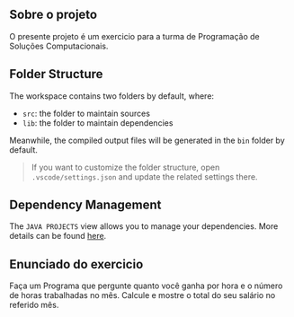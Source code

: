 ## Sobre o projeto

O presente projeto é um exercicio para a turma de Programação de Soluções Computacionais.

## Folder Structure

The workspace contains two folders by default, where:

- `src`: the folder to maintain sources
- `lib`: the folder to maintain dependencies

Meanwhile, the compiled output files will be generated in the `bin` folder by default.

> If you want to customize the folder structure, open `.vscode/settings.json` and update the related settings there.

## Dependency Management

The `JAVA PROJECTS` view allows you to manage your dependencies. More details can be found [here](https://github.com/microsoft/vscode-java-dependency#manage-dependencies).

## Enunciado do exercicio

Faça um Programa que pergunte quanto você ganha por hora e o número de horas trabalhadas no mês. Calcule e mostre o total do seu salário no referido mês.